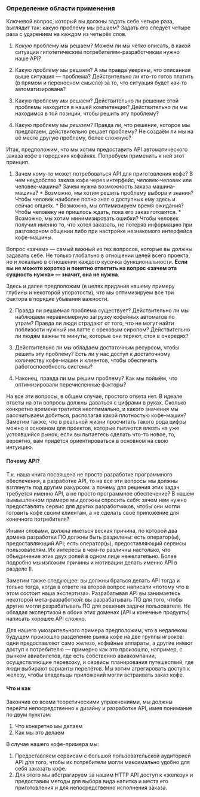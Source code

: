 ### Определение области применения

Ключевой вопрос, который вы должны задать себе четыре раза, выглядит так: какую проблему мы решаем? Задать его следует четыре раза с ударением на каждом из четырёх слов.

  1. _Какую_ проблему мы решаем? Можем ли мы чётко описать, в какой ситуации гипотетическим потребителям-разработчикам нужно наше API?

  2. Какую _проблему_ мы решаем? А мы правда уверены, что описанная выше ситуация — проблема? Действительно ли кто-то готов платить (в прямом и переносном смысле) за то, что ситуация будет как-то автоматизирована?

  3. Какую проблему _мы_ решаем? Действительно ли решение этой проблемы находится в нашей компетенции? Действительно ли мы находимся в той позиции, чтобы решить эту проблему?

  4. Какую проблему мы _решаем_? Правда ли, что решение, которое мы предлагаем, действительно решает проблему? Не создаём ли мы на её месте другую проблему, более сложную?

Итак, предположим, что мы хотим предоставить API автоматического заказа кофе в городских кофейнях. Попробуем применить к ней этот принцип.

  1. Зачем кому-то может потребоваться API для приготовления кофе? В чем неудобство заказа кофе через интерфейс, человек-человек или человек-машина? Зачем нужна возможность заказа машина-машина?
    * Возможно, мы хотим решить проблему выбора и знания? Чтобы человек наиболее полно знал о доступных ему здесь и сейчас опциях.
    * Возможно, мы оптимизируем время ожидания? Чтобы человеку не пришлось ждать, пока его заказ готовится.
    * Возможно, мы хотим минимизировать ошибки? Чтобы человек получил именно то, что хотел заказать, не потеряв информацию при разговорном общении либо при настройке незнакомого интерфейса кофе-машины.
  
  Вопрос «зачем» — самый важный из тех вопросов, которые вы должны задавать себе. Не только глобально в отношении целей всего проекта, но и локально в отношении каждого кусочка функциональности. **Если вы не можете коротко и понятно ответить на вопрос «зачем эта сущность нужна» — значит, она не нужна**.

  Здесь и далее предположим (в целях придания нашему примеру глубины и некоторой упоротости), что мы оптимизируем все три фактора в порядке убывания важности.

  2. Правда ли решаемая проблема существует? Действительно ли мы наблюдаем неравномерную загрузку кофейных автоматов по утрам? Правда ли люди страдают от того, что не могут найти поблизости нужный им латте с ореховым сиропом? Действительно ли людям важны те минуты, которые они теряют, стоя в очередях?

  3. Действительно ли мы обладаем достаточным ресурсом, чтобы решить эту проблему? Есть ли у нас доступ к достаточному количеству кофе-машин и клиентов, чтобы обеспечить работоспособность системы?

  4. Наконец, правда ли мы решим проблему? Как мы поймём, что оптимизировали перечисленные факторы?

На все эти вопросы, в общем случае, простого ответа нет. В идеале ответы на эти вопросы должны даваться с цифрами в руках. Сколько конкретно времени тратится неоптимально, и какого значения мы рассчитываем добиться, располагая какой плотностью кофе-машин? Заметим также, что в реальной жизни просчитать такого рода цифры можно в основном для проектов, которые пытаются влезть на уже устоявшийся рынок; если вы пытаетесь сделать что-то новое, то, вероятно, вам придётся ориентироваться в основном на свою интуицию.

#### Почему API?

Т.к. наша книга посвящена не просто разработке программного обеспечения, а разработке API, то на все эти вопросы мы должны взглянуть под другим ракурсом: а почему для решения этих задач требуется именно API, а не просто программное обеспечение? В нашем вымышленном примере мы должны спросить себя: зачем нам нужно предоставлять сервис для других разработчиков, чтобы они могли готовить кофе своим клиентам, а не сделать своё приложение для конечного потребителя?

Иными словами, должна иметься веская причина, по которой два домена разработки ПО должны быть разделены: есть оператор(ы), предоставляющий API; есть оператор(ы), предоставляющий сервисы пользователям. Их интересы в чем-то различны настолько, что объединение этих двух ролей в одном лице нежелательно. Более подробно мы изложим причины и мотивации делать именно API в разделе II.

Заметим также следующее: вы должны браться делать API тогда и только тогда, когда в ответе на второй вопрос написали «потому что в этом состоит наша экспертиза». Разрабатывая API вы занимаетесь некоторой мета-разработкой: вы разрабатывать ПО для того, чтобы другие могли разрабатывать ПО для решения задачи пользователя. Не обладая экспертизой в обоих этих доменах (API и конечные продукты) написать хорошее API сложно.

Для нашего умозрительного примера предположим, что в недалеком будущем произошло разделение рынка кофе на две группы игроков: одни предоставляют само железо, кофейные аппараты, а другие имеют доступ к потребителю — примерно как это произошло, например, с рынком авиабилетов, где есть собственно авиакомпании, осуществляющие перевозку, и сервисы планирования путешествий, где люди выбирают варианты перелётов. Мы хотим агрегировать доступ к железу, чтобы владельцы приложений могли встраивать заказ кофе.

#### Что и как

Закончив со всеми теоретическими упражнениями, мы должны перейти непосредственно к дизайну и разработке API, имея понимание по двум пунктам:

  1. Что конкретно мы делаем
  2. Как мы это делаем

В случае нашего кофе-примера мы:

  1. Предоставляем сервисам с большой пользовательской аудиторией API для того, чтобы их потребители могли максимально удобно для себя заказать кофе.
  2. Для этого мы абстрагируем за нашим HTTP API доступ к «железу» и предоставим методы для выбора вида напитка и места его приготовления и для непосредственно исполнения заказа.
